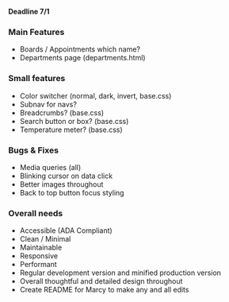 **Deadline 7/1**

### Main Features
- Boards / Appointments which name?
- Departments page (departments.html)

### Small features
- Color switcher (normal, dark, invert, base.css)
- Subnav for navs?
- Breadcrumbs? (base.css)
- Search button or box? (base.css)
- Temperature meter? (base.css)

### Bugs & Fixes
- Media queries (all)
- Blinking cursor on data click
- Better images throughout
- Back to top button focus styling

### Overall needs
- Accessible (ADA Compliant)
- Clean / Minimal
- Maintainable
- Responsive
- Performant
- Regular development version and minified production version
- Overall thoughtful and detailed design throughout
- Create README for Marcy to make any and all edits
